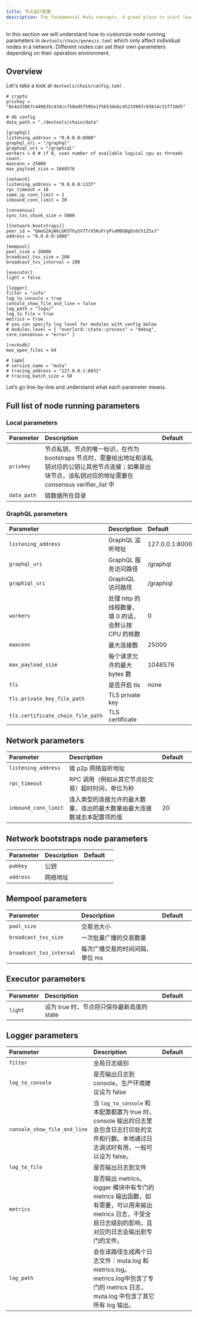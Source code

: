 ```yaml
---
title: 节点运行配置
description: The fundamental Muta concepts. A great place to start learning about Muta.
---
```


In this section we will understand how to customize node running parameters in `devtools/chain/genesis.toml` which only affect individual nodes in a network. Different nodes can set their own parameters depending on their operation environment.

## Overview

Let's take a look at `devtools/chain/config.toml` .

``` 
# crypto
privkey = "0x4a33067c449635c434cc758ed5f595e1f5653debc45233997c93814c31f710d5"

# db config
data_path = "./devtools/chain/data"

[graphql]
listening_address = "0.0.0.0:8000"
graphql_uri = "/graphql"
graphiql_uri = "/graphiql"
workers = 0 # if 0, uses number of available logical cpu as threads count.
maxconn = 25000
max_payload_size = 1048576

[network]
listening_address = "0.0.0.0:1337"
rpc_timeout = 10
same_ip_conn_limit = 1
inbound_conn_limit = 20

[consensus]
sync_txs_chunk_size = 5000

[[network.bootstraps]]
peer_id = "QmeG2AjWkLbK5ThySV7TrX5KuFryPsaM8GBgDs6Ch1Z5xJ"
address = "0.0.0.0:1888"

[mempool]
pool_size = 20000
broadcast_txs_size = 200
broadcast_txs_interval = 200

[executor]
light = false

[logger]
filter = "info"
log_to_console = true
console_show_file_and_line = false
log_path = "logs/"
log_to_file = true
metrics = true
# you can specify log level for modules with config below
# modules_level = { "overlord::state::process" = "debug", core_consensus = "error" }

[rocksdb]
max_open_files = 64

# [apm]
# service_name = "muta"
# tracing_address = "127.0.0.1:6831"
# tracing_batch_size = 50
```

Let’s go line-by-line and understand what each parameter means.

## Full list of node running parameters

### Local parameters

| Parameter     | Description                                                                                                   |Default   |   |
|:--------------|:--------------------------------------------------------------------------------------------------------------|:---      |:--|
| `privkey` | 节点私钥，节点的唯一标识，在作为 bootstraps 节点时，需要给出地址和该私钥对应的公钥让其他节点连接；如果是出块节点，该私钥对应的地址需要在 consensus verifier_list 中 |         |   |
| `data_path` | 链数据所在目录                                                                                |        |   |

### GraphQL parameters

| Parameter     | Description                                                                                                   |Default   ||
|:--------------|:--------------------------------------------------------------------------------------------------------------|:---      |:--   |
| `listening_address` | GraphQL 监听地址                                                          |     127.0.0.1:8000    ||
| `graphql_uri` | GraphQL 服务访问路径                                                                                   |    /graphql    ||
| `graphiql_uri` | GraphiQL 访问路径                                                                                           |     /graphiql     ||
| `workers` | 处理 http 的线程数量，填 0 的话，会默认按 CPU 的核数                                                               |     0     ||
| `maxconn` | 最大连接数                                                                                                       |    25000      ||
| `max_payload_size`      |      每个请求允许的最大 bytes 数                                |   1048576      ||
| `tls` | 是否开启 tls                                                                                                       |      none    ||
| `tls.private_key_file_path` | TLS private key                |          ||
| `tls.certificate_chain_file_path` | TLS    certificate                                                                                                  |          ||

## Network parameters

| Parameter     | Description                                                                                                   |Default   ||
|:--------------|:--------------------------------------------------------------------------------------------------------------|:---      |:--   |
| `listening_address`| 链 p2p 网络监听地址                                                          |         ||
| `rpc_timeout`        | RPC 调用（例如从其它节点拉交易）超时时间，单位为秒                                                                                  |        ||
| `inbound_conn_limit`|连入类型的连接允许的最大数量，连出的最大数量由最大连接数减去本配置项的值     | 20||

## Network bootstraps node parameters

| Parameter     | Description                                                                                                   |Default   ||
|:--------------|:--------------------------------------------------------------------------------------------------------------|:---      |:--   |
| `pubkey` | 公钥                                                          |         ||
| `address` | 网络地址                                                                                  |        ||

## Mempool parameters

| Parameter     | Description                                                                                                   |Default   ||
|:--------------|:--------------------------------------------------------------------------------------------------------------|:---      |:--   |
| `pool_size` | 交易池大小                                                        |         ||
| `broadcast_txs_size` | 一次批量广播的交易数量                                                                                  |        ||
| `broadcast_txs_interval` | 每次广播交易的时间间隔，单位 ms                                                                        |          ||

## Executor parameters

| Parameter     | Description                                                                                                   |Default   ||
|:--------------|:--------------------------------------------------------------------------------------------------------------|:---      |:--   |
| `light` | 设为 true 时，节点将只保存最新高度的 state                                                         |         ||

## Logger parameters

| Parameter     | Description                                                                                                   |Default   ||
|:--------------|:--------------------------------------------------------------------------------------------------------------|:---      |:--   |
| `filter` | 全局日志级别                                                         |         ||
| `log_to_console` | 是否输出日志到 console，生产环境建议设为 false                                                                       |        ||
| `console_show_file_and_line` | 当 `log_to_console` 和本配置都置为 true 时，console 输出的日志里会包含日志打印处的文件和行数。本地通过日志调试时有用，一般可以设为 false。                                                                  |          ||
| `log_to_file` | 是否输出日志到文件                                                              |          ||
| `metrics` | 是否输出 metrics。logger 模块中有专门的 metrics 输出函数，如有需要，可以用来输出 metrics 日志，不受全局日志级别的影响，且对应的日志会输出到专门的文件。      |          ||
| `log_path` | 会在该路径生成两个日志文件：muta.log 和 metrics.log。metrics.log中包含了专门的 metrics 日志，muta.log 中包含了其它所有 log 输出。      |         ||
